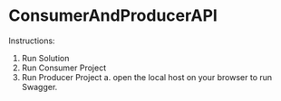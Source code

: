 # ConsumerAndProducerAPI

Instructions:
1. Run Solution
2. Run Consumer Project
3. Run Producer Project
  a. open the local host on your browser to run Swagger.
